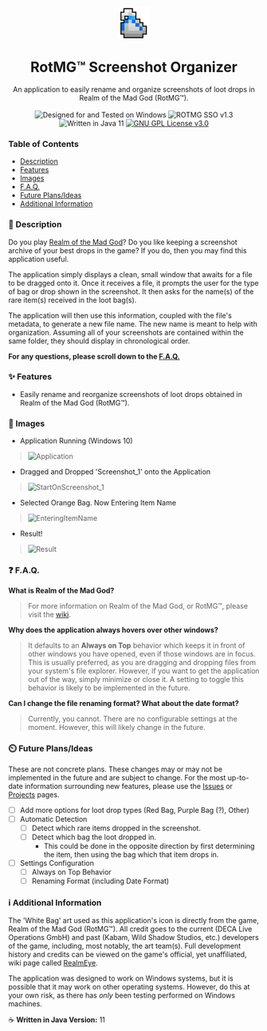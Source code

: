 <p align="center">
    <img align="center" src="https://raw.githubusercontent.com/Minimunch57/ROTMG-Screenshot-Organizer/main/src/com/minimunch57/images/icon.png">
    <br>
    <h1 align="center">RotMG™ Screenshot Organizer</h1>
</p>
<p align="center">
    An application to easily rename and organize screenshots of loot drops in Realm of the Mad God (RotMG™).
    <br><br>
    <img src="https://img.shields.io/badge/designed for-windows-blue?style=flat&logo=windows" alt="Designed for and Tested on Windows">
    <img src="https://img.shields.io/badge/version-1.3-blue" alt="ROTMG SSO v1.3">
    <img src="https://img.shields.io/badge/language-java-F58219?logo=oracle" alt="Written in Java 11">
    <a target="_blank" href="https://github.com/Minimunch57/ROTMG-Screenshot-Organizer/blob/main/LICENSE"><img src="https://img.shields.io/badge/license-GPL%203.0-yellow" alt="GNU GPL License v3.0"></a>
</p>

### Table of Contents
- [Description](https://github.com/Minimunch57/ROTMG-Screenshot-Organizer#-description)
- [Features](https://github.com/Minimunch57/ROTMG-Screenshot-Organizer#-features)
- [Images](https://github.com/Minimunch57/ROTMG-Screenshot-Organizer#-images)
- [F.A.Q.](https://github.com/Minimunch57/ROTMG-Screenshot-Organizer#-faq)
- [Future Plans/Ideas](https://github.com/Minimunch57/ROTMG-Screenshot-Organizer#%EF%B8%8F-future-plansideas)
- [Additional Information](https://github.com/Minimunch57/ROTMG-Screenshot-Organizer#%E2%84%B9%EF%B8%8F-additional-information)

### 📃 Description
Do you play [Realm of the Mad God](https://www.realmofthemadgod.com/)? Do you like keeping a screenshot archive of your best drops in the game?
If you do, then you may find this application useful.

The application simply displays a clean, small window that awaits for a file to be dragged onto it.
Once it receives a file, it prompts the user for the type of bag or drop shown in the screenshot.
It then asks for the name(s) of the rare item(s) received in the loot bag(s).

The application will then use this information, coupled with the file's metadata, to generate a new file name.
The new name is meant to help with organization.
Assuming all of your screenshots are contained within the same folder, they should display in chronological order.

__For any questions, please scroll down to the [F.A.Q.](https://github.com/Minimunch57/ROTMG-Screenshot-Organizer#-faq)__

### ✨ Features
- Easily rename and reorganize screenshots of loot drops obtained in Realm of the Mad God (RotMG™).

### 📸 Images
- Application Running (Windows 10)

>![Application](https://github.com/Minimunch57/ROTMG-Screenshot-Organizer/assets/43156167/71486f41-cc7d-4158-bd76-4eebfa37782c)

- Dragged and Dropped 'Screenshot_1' onto the Application

>![StartOnScreenshot_1](https://github.com/Minimunch57/ROTMG-Screenshot-Organizer/assets/43156167/79c15abe-c1db-44df-b87f-1479f7434ef0)

- Selected Orange Bag. Now Entering Item Name

>![EnteringItemName](https://github-production-user-asset-6210df.s3.amazonaws.com/43156167/239608491-44823ede-55cf-48e7-9b42-8159cb72207e.png)

- Result!

>![Result](https://github.com/Minimunch57/ROTMG-Screenshot-Organizer/assets/43156167/22e15552-0b01-47f9-9d57-231f23edf2cc)

### ❓ F.A.Q.
__What is Realm of the Mad God?__

>For more information on Realm of the Mad God, or RotMG™, please visit the [wiki](https://www.realmeye.com/wiki/realm-of-the-mad-god).

__Why does the application always hovers over other windows?__

>It defaults to an  __Always on Top__  behavior which keeps it in front of other windows you have opened, even if those windows are in focus.
This is usually preferred, as you are dragging and dropping files from your system's file explorer.
However, if you want to get the application out of the way, simply minimize or close it.
A setting to toggle this behavior is likely to be implemented in the future.

__Can I change the file renaming format? What about the date format?__

>Currently, you cannot. There are no configurable settings at the moment. However, this will likely change in the future.

### ⏲️ Future Plans/Ideas
These are not concrete plans. These changes may or may not be implemented in the future and are subject to change.
For the most up-to-date information surrounding new features, please use the [Issues](https://github.com/Minimunch57/ROTMG-Screenshot-Organizer/issues) or [Projects](https://github.com/Minimunch57/ROTMG-Screenshot-Organizer/projects?query=is%3Aopen) pages.
- [ ] Add more options for loot drop types (Red Bag, Purple Bag (?), Other)
- [ ] Automatic Detection
    - [ ] Detect which rare items dropped in the screenshot.
    - [ ] Detect which bag the loot dropped in.
      - This could be done in the opposite direction by first determining the item, then using the bag which that item drops in.
- [ ] Settings Configuration
    - [ ] Always on Top Behavior
    - [ ] Renaming Format (including Date Format)

### ℹ️ Additional Information
The 'White Bag' art used as this application's icon is directly from the game, Realm of the Mad God (RotMG™).
All credit goes to the current (DECA Live Operations GmbH) and past (Kabam, Wild Shadow Studios, etc.) developers of the game, including, most notably, the art team(s).
Full development history and credits can be viewed on the game's official, yet unaffiliated, wiki page called [RealmEye](https://www.realmeye.com/wiki/development).

The application was designed to work on Windows systems, but it is possible that it may work on other operating systems.
However, do this at your own risk, as there has *only* been testing performed on Windows machines.

☕  __Written in Java Version:__  11